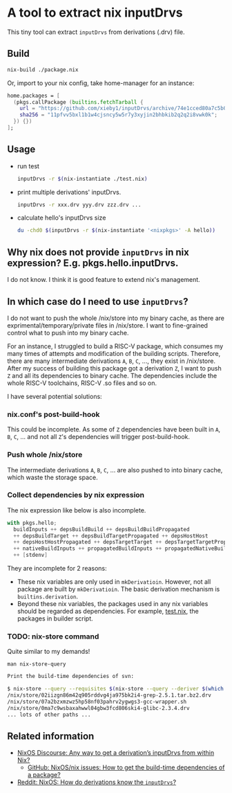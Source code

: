 # A tool to extract nix inputDrvs

This tiny tool can extract `inputDrvs` from derivations (.drv) file.

## Build

```bash
nix-build ./package.nix
```

Or, import to your nix config, take home-manager for an instance:

```nix
home.packages = [
  (pkgs.callPackage (builtins.fetchTarball {
    url = "https://github.com/xieby1/inputDrvs/archive/74e1cced80a7c5b0c3c9ad0ae91bf782570d1de8.tar.gz";
    sha256 = "11pfvv5bxl1b1w4cjsncy5w5r7y3xyjin2bhbkib2q2q2i8vwk0k";
  }) {})
];
```

## Usage

* run test
  ```bash
  inputDrvs -r $(nix-instantiate ./test.nix)
  ```
* print multiple derivations' inputDrvs.
  ```bash
  inputDrvs -r xxx.drv yyy.drv zzz.drv ...
  ```
* calculate hello's inputDrvs size
  ```bash
  du -chd0 $(inputDrvs -r $(nix-instantiate '<nixpkgs>' -A hello))
  ```

## Why nix does not provide `inputDrvs` in nix expression? E.g. pkgs.hello.inputDrvs.

I do not know.
I think it is good feature to extend nix's management.

## In which case do I need to use `inputDrvs`?

I do not want to push the whole /nix/store into my binary cache,
as there are exprimental/temporary/private files in /nix/store.
I want to fine-grained control what to push into my binary cache.

For an instance, I struggled to build a RISC-V package, which consumes my many times of attempts and modification of the building scripts.
Therefore, there are many intermediate derivations `A`, `B`, `C`, ..., they exist in /nix/store.
After my success of building this package got a derivation `Z`, I want to push `Z` and all its dependencies to binary cache.
The dependencies include the whole RISC-V toolchains, RISC-V .so files and so on.

I have several potential solutions:

### nix.conf's post-build-hook

This could be incomplete.
As some of `Z` dependencies have been built in `A`, `B`, `C`, ... and not all `Z`'s dependencies will trigger post-build-hook.

### Push whole /nix/store

The intermediate derivations `A`, `B`, `C`, ... are also pushed to into binary cache, which waste the storage space.

### Collect dependencies by nix expression

The nix expression like below is also incomplete.

```nix
with pkgs.hello;
  buildInputs ++ depsBuildBuild ++ depsBuildBuildPropagated
  ++ depsBuildTarget ++ depsBuildTargetPropagated ++ depsHostHost
  ++ depsHostHostPropagated ++ depsTargetTarget ++ depsTargetTargetPropagated
  ++ nativeBuildInputs ++ propagatedBuildInputs ++ propagatedNativeBuildInputs
  ++ [stdenv]
```

They are incomplete for 2 reasons:

* These nix variables are only used in `mkDerivatioin`.
  However, not all package are built by `mkDerivatioin`.
  The basic derivation mechanism is `builtins.derivation`.
* Beyond these nix variables, the packages used in any nix variables should be regarded as dependencies.
  For example, [test.nix](./test.nix), the packages in builder script.

### TODO: nix-store command

Quite similar to my demands!

`man nix-store-query`

```bash
Print the build-time dependencies of svn:

$ nix-store --query --requisites $(nix-store --query --deriver $(which svn))
/nix/store/02iizgn86m42q905rddvg4ja975bk2i4-grep-2.5.1.tar.bz2.drv
/nix/store/07a2bzxmzwz5hp58nf03pahrv2ygwgs3-gcc-wrapper.sh
/nix/store/0ma7c9wsbaxahwwl04gbw3fcd806ski4-glibc-2.3.4.drv
... lots of other paths ...
```

## Related information

* [NixOS Discourse: Any way to get a derivation’s inputDrvs from within Nix?](https://discourse.nixos.org/t/any-way-to-get-a-derivations-inputdrvs-from-within-nix/7212)
  * [GitHub: NixOS/nix issues: How to get the build-time dependencies of a package?](https://github.com/NixOS/nix/issues/1245#issuecomment-401642781)
* [Reddit: NixOS: How do derivations know the `inputDrvs`?](https://www.reddit.com/r/NixOS/comments/ooe7yc/how_do_derivations_know_the_inputdrvs/)
